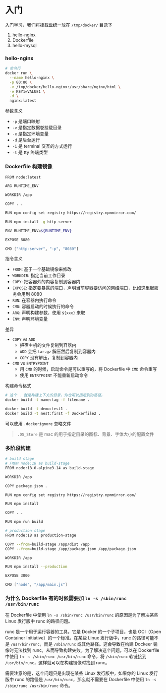 # 入门

入门学习，我们将挂载盘统一放在 `/tmp/docker/` 目录下

1. hello-nginx
2. Dockerfile
3. hello-mysql

### hello-nginx

```bash
# 命令行
docker run \
  --name hello-nginx \
  -p 80:80 \
  -v /tmp/docker/hello-nginx:/usr/share/nginx/html \
  -e KEY1=VALUE1 \
  -d \
  nginx:latest
```

参数含义

- `-p` 是端口映射
- `-v` 是指定数据卷挂载目录
- `-e` 是指定环境变量
- `-d` 是后台运行
- `-i` 是 terminal 交互的方式运行
- `-t` 是 tty 终端类型

### Dockerfile 构建镜像

```bash
FROM node:latest

ARG RUNTIME_ENV

WORKDIR /app

COPY . .

RUN npm config set registry https://registry.npmmirror.com/

RUN npm install -g http-server

ENV RUNTIME_ENV=${RUNTIME_ENV}

EXPOSE 8080

CMD ["http-server", "-p", "8080"]
```

指令含义

- `FROM`: 基于一个基础镜像来修改
- `WORKDIR`: 指定当前工作目录
- `COPY`: 把容器外的内容复制到容器内
- `EXPOSE`: 指定要暴露的端口，声明当前容器要访问的网络端口，比如这里起服务会用到 8080
- `RUN`: 在容器内执行命令
- `CMD`: 容器启动的时候执行的命令
- `ARG`: 声明构建参数，使用 `${xxx}` 来取
- `ENV`: 声明环境变量

差异

- `COPY` vs `ADD`
  - 把宿主机的文件复制到容器内
  - `ADD` 会把 `tar.gz` 解压然后复制到容器内
  - `COPY` 没有解压，复制到容器内
- `CMD` vs `ENTRYPOINT`
  - 用 `CMD` 的时候，启动命令是可以重写的，将 Dockerfile 中 `CMD` 命令重写
  - 使用 `ENTRYPOINT` 不能重新启动命令

构建命令格式

```bash
# 这个 . 就是构建上下文的目录，你也可以指定别的路径。
docker build -t name:tag -f filename .

docker build -t demo:test1 .
docker build -t nest:first -f Dockerfile2 .
```

可以使用 `.dockerignore` 忽略文件

> `.DS_Store` 是 mac 的用于指定目录的图标、背景、字体大小的配置文件

### 多阶段构建

```bash
# build stage
# FROM node:18 as build-stage
FROM node:18.0-alpine3.14 as build-stage

WORKDIR /app

COPY package.json .

RUN npm config set registry https://registry.npmmirror.com/

RUN npm install

COPY . .

RUN npm run build

# production stage
FROM node:18 as production-stage

COPY --from=build-stage /app/dist /app
COPY --from=build-stage /app/package.json /app/package.json

WORKDIR /app

RUN npm install --production

EXPOSE 3000

CMD ["node", "/app/main.js"]
```

### 为什么 Dockerfile 有的时候需要加 `ln -s /sbin/runc /usr/bin/runc`

在 Dockerfile 中使用  `ln -s /sbin/runc /usr/bin/runc` 的原因是为了解决某些 Linux 发行版中 runc 的路径问题。

runc 是一个用于运行容器的工具，它是 Docker 的一个子项目，也是 OCI（Open Container Initiative）的一个标准。在某些 Linux 发行版中，runc 的路径可能不是 `/usr/bin/runc`，而是 `/sbin/runc` 或其他路径。这会导致在构建 Dockeer 镜像时无法找到 runc，从而导致构建失败。为了解决这个问题，可以在 Dockerfile 中使用 `ln -s /sbin/runc /usr/bin/runc` 命令，将 `/sbin/runc` 软链接到 `/usr/bin/runc`，这样就可以在构建镜像时找到 runc。

需要注意的是，这个问题只是出现在某些 Linux 发行版中，如果你的 Linux 发行版中 runc 的路径是 `/usr/bin/runc`，那么就不需要在 Dockerfile 中使用 `ln -s /sbin/runc /usr/bin/runc` 命令。
